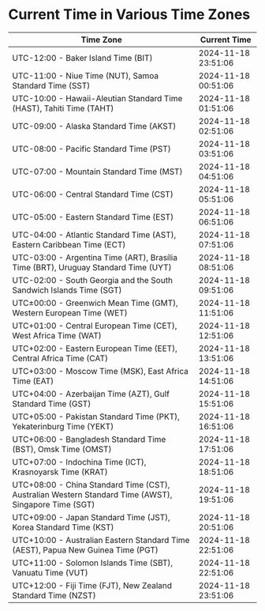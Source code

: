 # Current Time in Various Time Zones

| Time Zone | Current Time |
|-----------|--------------|
| UTC-12:00 - Baker Island Time (BIT) | 2024-11-18 23:51:06 |
| UTC-11:00 - Niue Time (NUT), Samoa Standard Time (SST) | 2024-11-18 00:51:06 |
| UTC-10:00 - Hawaii-Aleutian Standard Time (HAST), Tahiti Time (TAHT) | 2024-11-18 01:51:06 |
| UTC-09:00 - Alaska Standard Time (AKST) | 2024-11-18 02:51:06 |
| UTC-08:00 - Pacific Standard Time (PST) | 2024-11-18 03:51:06 |
| UTC-07:00 - Mountain Standard Time (MST) | 2024-11-18 04:51:06 |
| UTC-06:00 - Central Standard Time (CST) | 2024-11-18 05:51:06 |
| UTC-05:00 - Eastern Standard Time (EST) | 2024-11-18 06:51:06 |
| UTC-04:00 - Atlantic Standard Time (AST), Eastern Caribbean Time (ECT) | 2024-11-18 07:51:06 |
| UTC-03:00 - Argentina Time (ART), Brasília Time (BRT), Uruguay Standard Time (UYT) | 2024-11-18 08:51:06 |
| UTC-02:00 - South Georgia and the South Sandwich Islands Time (SGT) | 2024-11-18 09:51:06 |
| UTC±00:00 - Greenwich Mean Time (GMT), Western European Time (WET) | 2024-11-18 11:51:06 |
| UTC+01:00 - Central European Time (CET), West Africa Time (WAT) | 2024-11-18 12:51:06 |
| UTC+02:00 - Eastern European Time (EET), Central Africa Time (CAT) | 2024-11-18 13:51:06 |
| UTC+03:00 - Moscow Time (MSK), East Africa Time (EAT) | 2024-11-18 14:51:06 |
| UTC+04:00 - Azerbaijan Time (AZT), Gulf Standard Time (GST) | 2024-11-18 15:51:06 |
| UTC+05:00 - Pakistan Standard Time (PKT), Yekaterinburg Time (YEKT) | 2024-11-18 16:51:06 |
| UTC+06:00 - Bangladesh Standard Time (BST), Omsk Time (OMST) | 2024-11-18 17:51:06 |
| UTC+07:00 - Indochina Time (ICT), Krasnoyarsk Time (KRAT) | 2024-11-18 18:51:06 |
| UTC+08:00 - China Standard Time (CST), Australian Western Standard Time (AWST), Singapore Time (SGT) | 2024-11-18 19:51:06 |
| UTC+09:00 - Japan Standard Time (JST), Korea Standard Time (KST) | 2024-11-18 20:51:06 |
| UTC+10:00 - Australian Eastern Standard Time (AEST), Papua New Guinea Time (PGT) | 2024-11-18 22:51:06 |
| UTC+11:00 - Solomon Islands Time (SBT), Vanuatu Time (VUT) | 2024-11-18 22:51:06 |
| UTC+12:00 - Fiji Time (FJT), New Zealand Standard Time (NZST) | 2024-11-18 23:51:06 |
